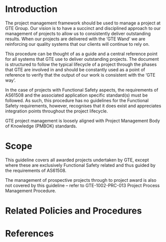 # Introduction

The project management framework should be used to manage a project at GTE Group. Our vision is to have a succinct and disciplined approach to our management of projects to allow us to consistently deliver outstanding results. When our projects are delivered with the ‘GTE Wand’ we are reinforcing our quality systems that our clients will continue to rely on.

This procedure can be thought of as a guide and a central reference point for all systems that GTE use to deliver outstanding projects. The document is structured to follow the typical lifecycle of a project through the phases that GTE are involved in and should be constantly used as a point of reference to verify that the output of our work is consistent with the ‘GTE way’.

In the case of projects with Functional Safety aspects, the requirements of AS61508 and the associated application specific standard(s) must be followed. As such, this procedure has no guidelines for the Functional Safety requirements, however, recognises that it does exist and appreciates integration points throughout the project lifecycle.

GTE project management is loosely aligned with Project Management Body of Knowledge (PMBOK) standards.

# Scope

This guideline covers all awarded projects undertaken by GTE, except where these are exclusively Functional Safety related and thus guided by the requirements of AS61508.

The management of prospective projects through to project award is also not covered by this guideline – refer to GTE-1002-PRC-013 Project Process Management Procedure.

# Related Policies and Procedures

# References
